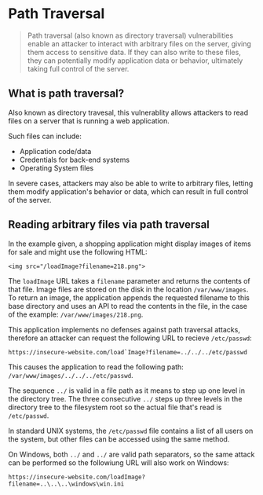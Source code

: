 # Path Traversal
> Path traversal (also known as directory traversal) vulnerabilities enable an attacker to interact with arbitrary files on the server, giving them access to sensitive data. If they can also write to these files, they can potentially modify application data or behavior, ultimately taking full control of the server.


## What is path traversal?
Also known as directory travesal, this vulnerablity allows attackers to read files on a server that is running a web application.

Such files can include:

- Application code/data
- Credentials for back-end systems
- Operating System files

In severe cases, attackers may also be able to write to arbitrary files, letting them modify application's behavior or data, which can result in full control of the server.


## Reading arbitrary files via path traversal
In the example given, a shopping application might display images of items for sale and might use the following HTML:
```
<img src="/loadImage?filename=218.png">
```

The `loadImage` URL takes a `filename` parameter and returns the contents of that file. Image files are stored on the disk in the location `/var/www/images`. To return an image, the application appends the requested filename to this base directory and uses an API to read the contents in the file, in the case of the example: `/var/www/images/218.png`.

This application implements no defenses against path traversal attacks, therefore an attacker can request the following URL to recieve `/etc/passwd`:
```
https://insecure-website.com/load`Image?filename=../../../etc/passwd
```
This causes the application to read the following path: `/var/www/images/../../../etc/passwd`.

The sequence `../` is valid in a file path as it means to step up one level in the directory tree. The three consecutive `../` steps up three levels in the directory tree to the filesystem root so the actual file that's read is `/etc/passwd`.

In standard UNIX systems, the `/etc/passwd` file contains a list of all users on the system, but other files can be accessed using the same method.

On Windows, both `../` and `../` are valid path separators, so the same attack can be performed so the followiung URL will also work on Windows:
```
https://insecure-website.com/loadImage?filename=..\..\..\windows\win.ini
```